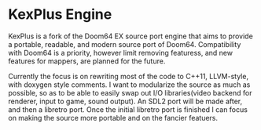 # KexPlus Engine

KexPlus is a fork of the Doom64 EX source port engine that aims to provide a portable,
readable, and modern source port of Doom64. Compatibility with Doom64 is a priority,
however limit removing featuress, and new features for mappers, are planned for the future.

Currently the focus is on rewriting most of the code to C++11, LLVM-style, with doxygen style
comments. I want to modularize the source as much as possible, so as to be able to easily swap
out I/O libraries(video backend for renderer, input to game, sound output). An SDL2 port will be
made after, and then a libretro port. Once the initial libretro port is finished I can focus on
making the source more portable and on the fancier featuers.
